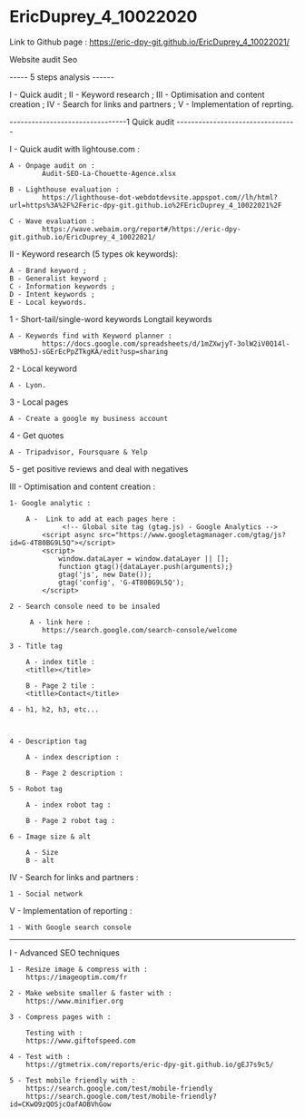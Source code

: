 # EricDuprey_4_10022020

Link to Github page :
https://eric-dpy-git.github.io/EricDuprey_4_10022021/

Website audit Seo

----- 5 steps analysis ------

I - Quick audit ;
II - Keyword research ;
III - Optimisation and content creation ;
IV - Search for links and partners ;
V - Implementation of reprting.

--------------------------------1 Quick audit ---------------------------------

I - Quick audit with lightouse.com :

    A - Onpage audit on :
            Audit-SEO-La-Chouette-Agence.xlsx

    B - Lighthouse evaluation :
            https://lighthouse-dot-webdotdevsite.appspot.com//lh/html?url=https%3A%2F%2Feric-dpy-git.github.io%2FEricDuprey_4_10022021%2F

    C - Wave evaluation :
            https://wave.webaim.org/report#/https://eric-dpy-git.github.io/EricDuprey_4_10022021/

II - Keyword research (5 types ok keywords):

    A - Brand keyword ;
    B - Generalist keyword ;
    C - Information keywords ;
    D - Intent keywords ;
    E - Local keywords.

1 - Short-tail/single-word keywords Longtail keywords

    A - Keywords find with Keyword planner :
            https://docs.google.com/spreadsheets/d/1mZXwjyT-3olW2iV0Q14l-VBMho5J-sGErEcPpZTkgKA/edit?usp=sharing

2 - Local keyword

    A - Lyon.

3 - Local pages

    A - Create a google my business account

4 - Get quotes

    A - Tripadvisor, Foursquare & Yelp

5 - get positive reviews and deal with negatives

III - Optimisation and content creation :

    1- Google analytic :

        A -  Link to add at each pages here :
                 <!-- Global site tag (gtag.js) - Google Analytics -->
            <script async src="https://www.googletagmanager.com/gtag/js?id=G-4T80BG9L5Q"></script>
            <script>
                window.dataLayer = window.dataLayer || [];
                function gtag(){dataLayer.push(arguments);}
                gtag('js', new Date());
                gtag('config', 'G-4T80BG9L5Q');
            </script>

    2 - Search console need to be insaled

         A - link here :
            https://search.google.com/search-console/welcome

    3 - Title tag

        A - index title :
        <titlle></title>

        B - Page 2 tile :
        <titlle>Contact</title>

    4 - h1, h2, h3, etc...



    4 - Description tag

        A - index description :

        B - Page 2 description :

    5 - Robot tag

        A - index robot tag :

        B - Page 2 robot tag :

    6 - Image size & alt

        A - Size
        B - alt

IV - Search for links and partners :

    1 - Social network

V - Implementation of reporting :

    1 - With Google search console

---

I - Advanced SEO techniques

    1 - Resize image & compress with :
        https://imageoptim.com/fr

    2 - Make website smaller & faster with :
        https://www.minifier.org

    3 - Compress pages with :

        Testing with :
        https://www.giftofspeed.com

    4 - Test with :
        https://gtmetrix.com/reports/eric-dpy-git.github.io/gEJ7s9c5/

    5 - Test mobile friendly with :
        https://search.google.com/test/mobile-friendly
        https://search.google.com/test/mobile-friendly?id=CKwO9zQOSjcOafAOBVhGow
